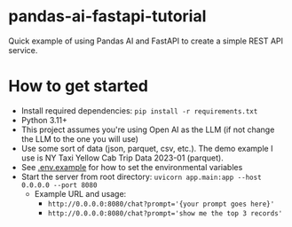 # pandas-ai-fastapi-tutorial

Quick example of using Pandas AI and FastAPI to create a simple REST API service.

# How to get started
- Install required dependencies: `pip install -r requirements.txt`
- Python 3.11+
- This project assumes you're using Open AI as the LLM (if not change the LLM to the one you will use)
- Use some sort of data (json, parquet, csv, etc.). The demo example I use is NY Taxi Yellow Cab Trip Data 2023-01 (parquet).
- See [.env.example](.env.example) for how to set the environmental variables
- Start the server from root directory: `uvicorn app.main:app --host 0.0.0.0 --port 8080`
    - Example URL and usage: 
        - `http://0.0.0.0:8080/chat?prompt='{your prompt goes here}'`
        - `http://0.0.0.0:8080/chat?prompt='show me the top 3 records'`
